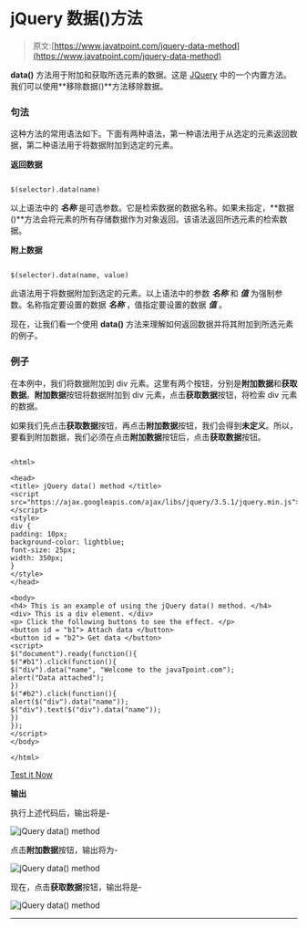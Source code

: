 # jQuery 数据()方法

> 原文:[https://www.javatpoint.com/jquery-data-method](https://www.javatpoint.com/jquery-data-method)

**data()** 方法用于附加和获取所选元素的数据。这是 [JQuery](https://www.javatpoint.com/jquery-tutorial) 中的一个内置方法。我们可以使用**移除数据()**方法移除数据。

### 句法

这种方法的常用语法如下。下面有两种语法，第一种语法用于从选定的元素返回数据，第二种语法用于将数据附加到选定的元素。

**返回数据**

```

$(selector).data(name)

```

以上语法中的 ***名称*** 是可选参数。它是检索数据的数据名称。如果未指定，**数据()**方法会将元素的所有存储数据作为对象返回。该语法返回所选元素的检索数据。

**附上数据**

```

$(selector).data(name, value)

```

此语法用于将数据附加到选定的元素。以上语法中的参数 ***名称*** 和 ***值*** 为强制参数。名称指定要设置的数据 ***名称*** ，值指定要设置的数据 ***值*** 。

现在，让我们看一个使用 **data()** 方法来理解如何返回数据并将其附加到所选元素的例子。

### 例子

在本例中，我们将数据附加到 div 元素。这里有两个按钮，分别是**附加数据**和**获取数据**。**附加数据**按钮将数据附加到 div 元素，点击**获取数据**按钮，将检索 div 元素的数据。

如果我们先点击**获取数据**按钮，再点击**附加数据**按钮，我们会得到**未定义**。所以，要看到附加数据，我们必须在点击**附加数据**按钮后，点击**获取数据**按钮。

```

<html>

<head>
<title> jQuery data() method </title>
<script src="https://ajax.googleapis.com/ajax/libs/jquery/3.5.1/jquery.min.js"> </script>
<style>
div {
padding: 10px;
background-color: lightblue;
font-size: 25px;
width: 350px;
}
</style>
</head>

<body>
<h4> This is an example of using the jQuery data() method. </h4>
<div> This is a div element. </div>
<p> Click the following buttons to see the effect. </p>
<button id = "b1"> Attach data </button>
<button id = "b2"> Get data </button>
<script>
$("document").ready(function(){
$("#b1").click(function(){
$("div").data("name", "Welcome to the javaTpoint.com");
alert("Data attached");
})
$("#b2").click(function(){
alert($("div").data("name"));
$("div").text($("div").data("name"));
})
});
</script>
</body>

</html>

```

[Test it Now](https://www.javatpoint.com/oprweb/test.jsp?filename=jquery-data-method1)

**输出**

执行上述代码后，输出将是-

![jQuery data() method](../Images/dc1b127169d58e892647998dc036ff22.png)

点击**附加数据**按钮，输出将为-

![jQuery data() method](../Images/e6665662e932444cec3d3d48a2a5412f.png)

现在，点击**获取数据**按钮，输出将是-

![jQuery data() method](../Images/1415b54d2d4927a388d304b1ad443e2b.png)

* * *